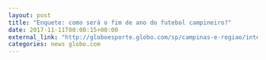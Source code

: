 ```yaml
---
layout: post
title: "Enquete: como será o fim de ano do futebol campineiro?"
date: 2017-11-11T00:00:15+00:00
external_link: "http://globoesporte.globo.com/sp/campinas-e-regiao/interatividade/enquete/2017/10/20/como-sera-o-fim-de-ano-do-futebol-campineiro-09e00360-b58c-11e7-81b4-0242ac110007.html"
categories: news globo.com
---
```

